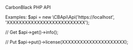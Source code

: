 CarbonBlack PHP API

Examples:
$api = new \CBApi\Api('https://localhost', 'XXXXXXXXXXXXXXXXXXXXXXXXXX');

// Get
$api->get()->info();

// Put
$api->put()->license(XXXXXXXXXXXXXXXXXXXXX);